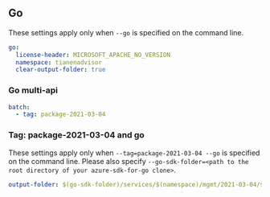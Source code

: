 ## Go

These settings apply only when `--go` is specified on the command line.

```yaml $(go)
go:
  license-header: MICROSOFT_APACHE_NO_VERSION
  namespace: tianenadvisor
  clear-output-folder: true
```

### Go multi-api

``` yaml $(go) && $(multiapi)
batch:
  - tag: package-2021-03-04
```

### Tag: package-2021-03-04 and go

These settings apply only when `--tag=package-2021-03-04 --go` is specified on the command line.
Please also specify `--go-sdk-folder=<path to the root directory of your azure-sdk-for-go clone>`.

```yaml $(tag) == 'package-2021-03-04' && $(go)
output-folder: $(go-sdk-folder)/services/$(namespace)/mgmt/2021-03-04/$(namespace)
```
